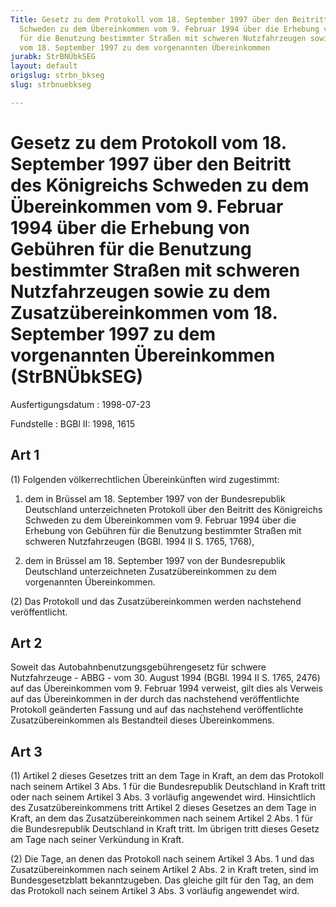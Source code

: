 ```yaml
---
Title: Gesetz zu dem Protokoll vom 18. September 1997 über den Beitritt des Königreichs
  Schweden zu dem Übereinkommen vom 9. Februar 1994 über die Erhebung von Gebühren
  für die Benutzung bestimmter Straßen mit schweren Nutzfahrzeugen sowie zu dem Zusatzübereinkommen
  vom 18. September 1997 zu dem vorgenannten Übereinkommen
jurabk: StrBNÜbkSEG
layout: default
origslug: strbn_bkseg
slug: strbnuebkseg

---
```


# Gesetz zu dem Protokoll vom 18. September 1997 über den Beitritt des Königreichs Schweden zu dem Übereinkommen vom 9. Februar 1994 über die Erhebung von Gebühren für die Benutzung bestimmter Straßen mit schweren Nutzfahrzeugen sowie zu dem Zusatzübereinkommen vom 18. September 1997 zu dem vorgenannten Übereinkommen (StrBNÜbkSEG)

Ausfertigungsdatum
:   1998-07-23

Fundstelle
:   BGBl II: 1998, 1615



## Art 1

(1) Folgenden völkerrechtlichen Übereinkünften wird zugestimmt:

1.  dem in Brüssel am 18. September 1997 von der Bundesrepublik Deutschland unterzeichneten Protokoll über den Beitritt des Königreichs Schweden zu dem Übereinkommen vom 9. Februar 1994 über die Erhebung von Gebühren für die Benutzung bestimmter Straßen mit schweren Nutzfahrzeugen (BGBl. 1994 II S. 1765, 1768),


2.  dem in Brüssel am 18. September 1997 von der Bundesrepublik Deutschland unterzeichneten Zusatzübereinkommen zu dem vorgenannten Übereinkommen.




(2) Das Protokoll und das Zusatzübereinkommen werden nachstehend veröffentlicht.


## Art 2

Soweit das Autobahnbenutzungsgebührengesetz für schwere Nutzfahrzeuge - ABBG - vom 30. August 1994 (BGBl. 1994 II S. 1765, 2476) auf das Übereinkommen vom 9. Februar 1994 verweist, gilt dies als Verweis auf das Übereinkommen in der durch das nachstehend veröffentlichte Protokoll geänderten Fassung und auf das nachstehend veröffentlichte Zusatzübereinkommen als Bestandteil dieses Übereinkommens.


## Art 3

(1) Artikel 2 dieses Gesetzes tritt an dem Tage in Kraft, an dem das Protokoll nach seinem Artikel 3 Abs. 1 für die Bundesrepublik Deutschland in Kraft tritt oder nach seinem Artikel 3 Abs. 3 vorläufig angewendet wird. Hinsichtlich des Zusatzübereinkommens tritt Artikel 2 dieses Gesetzes an dem Tage in Kraft, an dem das Zusatzübereinkommen nach seinem Artikel 2 Abs. 1 für die Bundesrepublik Deutschland in Kraft tritt. Im übrigen tritt dieses Gesetz am Tage nach seiner Verkündung in Kraft.

(2) Die Tage, an denen das Protokoll nach seinem Artikel 3 Abs. 1 und das Zusatzübereinkommen nach seinem Artikel 2 Abs. 2 in Kraft treten, sind im Bundesgesetzblatt bekanntzugeben. Das gleiche gilt für den Tag, an dem das Protokoll nach seinem Artikel 3 Abs. 3 vorläufig angewendet wird.

